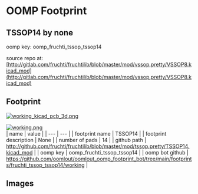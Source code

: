 # OOMP Footprint  
## TSSOP14  by none  
  
oomp key: oomp_fruchti_tssop_tssop14  
  
source repo at: [http://gitlab.com/fruchti/fruchtilib/blob/master/mod/vssop.pretty/VSSOP8.kicad_mod](http://gitlab.com/fruchti/fruchtilib/blob/master/mod/vssop.pretty/VSSOP8.kicad_mod)  
## Footprint  
  
[![working_kicad_pcb_3d.png](working_kicad_pcb_3d_600.png)](working_kicad_pcb_3d.png)  
  
[![working.png](working_600.png)](working.png)  
| name | value | 
| --- | --- | 
| footprint name | TSSOP14 | 
| footprint description | None | 
| number of pads | 14 | 
| github path | http://github.com/fruchti/fruchtilib/blob/master/mod/tssop.pretty/TSSOP14.kicad_mod | 
| oomp key | oomp_fruchti_tssop_tssop14 | 
| oomp bot github | https://github.com/oomlout/oomlout_oomp_footprint_bot/tree/main/footprints/fruchti_tssop_tssop14/working | 
## Images  

